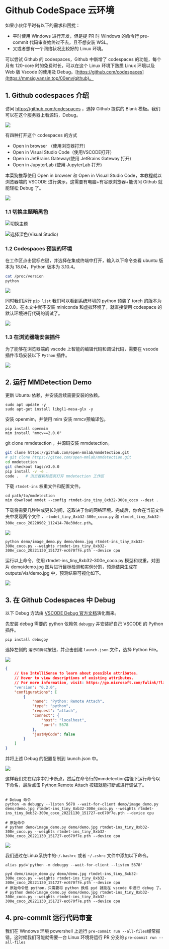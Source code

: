 # Github CodeSpace 云环境

如果小伙伴平时有以下的需求和困扰：

* 平时使用 Windows 进行开发，但是提 PR 时 Windows 的命令行 pre-commit 代码审查始终过不去，且不想安装 WSL。
* 又或者想有一个网络状况比较好的 Linux 环境。

可以尝试 Github 的 codespaces，Github 中新增了 codespaces 的功能，每个月有 120-core 时的免费时长，可以在这个 Linux 环境下熟悉 Linux 环境以及 Web 版 Vscode 的使用及 Debug。[https://github.com/codespaces](https://mmsig.vansin.top/00env/github)。

## 1. Github codespaces 介绍

访问 https://github.com/codespaces ，选择 Github 提供的 Blank 模板。我们可以在这个服务器上看源码，Debug。

![](https://github.com/open-mmlab/OpenMMLabCamp/assets/25839884/4ffabfa1-912a-4e01-8bae-006372cebe81)

有四种打开这个 codespaces 的方式

* Open in browser （使用浏览器打开）
* Open in Visual Studio Code（使用VSCODE打开）
* Open in JetBrains Gateway(使用 JetBrains Gateway 打开)
* Open in JupyterLab (使用 JupyterLab 打开)

本菜狗推荐使用 Open in browser 和 Open in Visual Studio Code，本教程就以浏览器端的 VSCODE 进行演示，这需要有电脑+有谷歌浏览器+能访问 Github 就能轻松 Debug 了。

![](https://cdn.vansin.top/picgo/segment\_anything/20230514195323.png)

### 1.1 切换主题暗黑色

![切换主题](https://cdn.vansin.top/picgo/segment\_anything/20230515210023.png)

![选择深色(Visual Studio)](https://cdn.vansin.top/picgo/segment\_anything/20230515210245.png)

### 1.2 Codespaces 预装的环境

在工作区点击鼠标右键，并选择在集成终端中打开，输入以下命令查看 ubuntu 版本为 18.04，Python 版本为 3.10.4。

```bash
cat /proc/version
python
```

![](https://cdn.vansin.top/picgo/segment\_anything/20230515212633.png)

同时我们运行 `pip list` 我们可以看到系统环境的 python 预装了 torch 的版本为 2.0.0。在本文中就不安装 miniconda 和虚拟环境了，就直接使用 codespace 的默认环境进行代码的调试了。

![](https://cdn.vansin.top/picgo/segment\_anything/20230515215235.png)

### 1.3 在浏览器端安装插件

为了能够在浏览器端的 vscode 上智能的编辑代码和调试代码，需要在 vscode 插件市场安装以下 `Python` 插件。

![](https://github.com/open-mmlab/OpenMMLabCamp/assets/25839884/c9142f91-a7cb-49f0-b65e-575ca4f772dc)

## 2. 运行 MMDetection Demo

更新 Ubuntu 依赖，并安装后续需要安装的依赖。

```shell
sudo apt update -y
sudo apt-get install libgl1-mesa-glx -y
```

安装 openmim，并使用 mim 安装 mmcv预编译包。

```shell
pip install openmim
mim install "mmcv==2.0.0"
```

git clone mmdetection ，并源码安装 mmdetection。

```bash
git clone https://github.com/open-mmlab/mmdetection.git
# git clone https://gitee.com/open-mmlab/mmdetection.git
cd mmdetection
git checkout tags/v3.0.0
pip install -v -e .
code .   # 浏览器新标签页打开 mmdetection 工作区
```

下载 `rtmdet-ins` 权重文件和配置文件。

```shell
cd path/to/mmdetection
mim download mmdet --config rtmdet-ins_tiny_8xb32-300e_coco --dest .
```

下载将需要几秒钟或更长时间，这取决于你的网络环境。完成后，你会在当前文件夹中发现两个文件 、`rtmdet_tiny_8xb32-300e_coco.py` 和 `rtmdet_tiny_8xb32-300e_coco_20220902_112414-78e30dcc.pth`。

![](https://cdn.vansin.top/picgo/segment\_anything/20230516073724.png)

```shell
python demo/image_demo.py demo/demo.jpg rtmdet-ins_tiny_8xb32-300e_coco.py --weights rtmdet-ins_tiny_8xb32-300e_coco_20221130_151727-ec670f7e.pth --device cpu
```

运行以上命令，使用 rtmdet-ins\_tiny\_8xb32-300e\_coco.py 模型和权重，对图片 demo/demo.jpg 图片进行目标检测和实例分割，预测结果生成在 outputs/vis/demo.jpg 中，预测结果可视化如下。

![](https://cdn.vansin.top/picgo/segment\_anything/20230516074225.png)

## 3. 在 Github Codespaces 中 Debug

以下 Debug 方法由 [VSCODE Debug 官方文档](https://code.visualstudio.com/docs/python/debugging#\_debugging-by-attaching-over-a-network-connection)演化而来。

先安装 debug 需要的 python 依赖包 `debugpy` 并安装好自己 VSCODE 的 Python 插件。

```shell
pip install debugpy
```

选择左侧的 `运行和调试`按钮，并点击创建 `launch.json` 文件，选择 Python File。

![](https://cdn.vansin.top/picgo/segment\_anything/20230516075852.png)

```json
{
    // Use IntelliSense to learn about possible attributes.
    // Hover to view descriptions of existing attributes.
    // For more information, visit: https://go.microsoft.com/fwlink/?linkid=830387
    "version": "0.2.0",
    "configurations": [
        {
            "name": "Python: Remote Attach",
            "type": "python",
            "request": "attach",
            "connect": {
                "host": "localhost",
                "port": 5678
            },
            "justMyCode": false
        }
    ]
}
```

并将上述 Debug 的配置复制到 launch.json 中。

![](https://cdn.vansin.top/picgo/segment\_anything/20230516080215.png)

这样我们先在程序中打卡断点，然后在命令行的mmdetection路径下运行命令以下命名，最后点击 Python:Remote Attach 按钮就能打断点进行调试了。

<pre class="language-shell"><code class="lang-shell"><strong>
</strong># Debug 命令
python -m debugpy --listen 5678 --wait-for-client demo/image_demo.py demo/demo.jpg rtmdet-ins_tiny_8xb32-300e_coco.py --weights rtmdet-ins_tiny_8xb32-300e_coco_20221130_151727-ec670f7e.pth --device cpu

# 原始命令
# python demo/image_demo.py demo/demo.jpg rtmdet-ins_tiny_8xb32-300e_coco.py --weights rtmdet-ins_tiny_8xb32-300e_coco_20221130_151727-ec670f7e.pth --device cpu 
</code></pre>





![](https://cdn.vansin.top/picgo/segment\_anything/20230516080728.png)





我们通过在Linux系统中的`~/.bashrc` 或者 `~/.zshrc` 文件中添加以下命令。

```shell
alias pyd='python -m debugpy --wait-for-client --listen 5678'
```

```shell
pyd demo/image_demo.py demo/demo.jpg rtmdet-ins_tiny_8xb32-300e_coco.py --weights rtmdet-ins_tiny_8xb32-300e_coco_20221130_151727-ec670f7e.pth --device cpu
# 原始命令是 python，只需要将 python 换成 pyd 就能在 vscode 中进行 debug 了。
# python demo/image_demo.py demo/demo.jpg rtmdet-ins_tiny_8xb32-300e_coco.py --weights rtmdet-ins_tiny_8xb32-300e_coco_20221130_151727-ec670f7e.pth --device cpu
```

## 4. pre-commit 运行代码审查

我们在 Windows 环境 powershell 上运行 `pre-commit run --all-files`经常报错，这时候我们可能就需要一台 Linux 环境将运行 PR 分支的 `pre-commit run --all-files`
